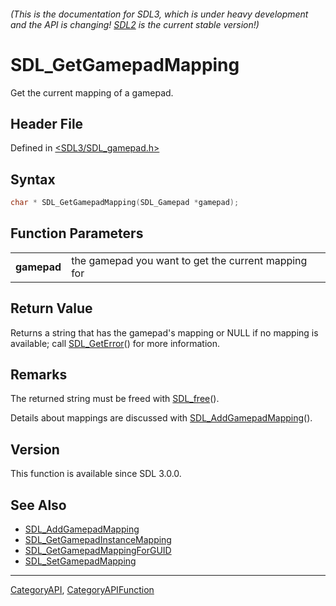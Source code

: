 ###### (This is the documentation for SDL3, which is under heavy development and the API is changing! [SDL2](https://wiki.libsdl.org/SDL2/) is the current stable version!)
# SDL_GetGamepadMapping

Get the current mapping of a gamepad.

## Header File

Defined in [<SDL3/SDL_gamepad.h>](https://github.com/libsdl-org/SDL/blob/main/include/SDL3/SDL_gamepad.h)

## Syntax

```c
char * SDL_GetGamepadMapping(SDL_Gamepad *gamepad);

```

## Function Parameters

|                 |                                                     |
| --------------- | --------------------------------------------------- |
| **gamepad**     | the gamepad you want to get the current mapping for |

## Return Value

Returns a string that has the gamepad's mapping or NULL if no mapping is
available; call [SDL_GetError](SDL_GetError)() for more information.

## Remarks

The returned string must be freed with [SDL_free](SDL_free)().

Details about mappings are discussed with
[SDL_AddGamepadMapping](SDL_AddGamepadMapping)().

## Version

This function is available since SDL 3.0.0.

## See Also

- [SDL_AddGamepadMapping](SDL_AddGamepadMapping)
- [SDL_GetGamepadInstanceMapping](SDL_GetGamepadInstanceMapping)
- [SDL_GetGamepadMappingForGUID](SDL_GetGamepadMappingForGUID)
- [SDL_SetGamepadMapping](SDL_SetGamepadMapping)

----
[CategoryAPI](CategoryAPI), [CategoryAPIFunction](CategoryAPIFunction)

